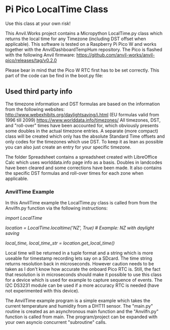 # Pi Pico LocalTime Class #
Use this class at your own risk!

This Anvil.Works project contains a Micropython LocalTime.py class which returns the local time for any Timezone (including DST offset when applicable).
This software is tested on a Raspberry Pi Pico W and works together with the AnvilDashboardTempHum repository.
The Pico is flashed with the following Anvil firmware: https://github.com/anvil-works/anvil-pico/releases/tag/v0.2.0

Please bear in mind that the Pico W RTC first has to be set correctly. This part of the code can be find in the boot.py file:


## Used third party info ##
The timezone information and DST formulas are based on the information from the following websites:
http://www.webexhibits.org/daylightsaving/i.html (EU formulas valid from 1996 till 2099)
https://www.worlddata.info/timezones/
All timezones, DST, and "roll-over" times have been accounted for, which obviously presents some doubles in the actual timezone entries.
A separate (more compact) class will be created which only has the absolute Standard Time offsets and only codes for the timezones which use DST.
To keep it as lean as possible you can also just create an entry for your specific timezone.

The folder Spreadsheet contains a spreadsheet created with LibreOffice Calc which uses worlddata.info page info as a basis.
Doubles in landcodes have been cleared and some corrections have been made. It also contains the specific DST formulas and roll-over times for each zone when applicable.

### AnvilTime Example ###
In this AnvilTime example the LocalTime.py class is called from from the Anvilfn.py function via the following instructions:

_import LocalTime_

_location = LocalTime.localtime('NZ', True)  # Example: NZ with daylight saving_

_local_time, local_time_str = location.get_local_time()_

Local time will be returned in a tuple format and a string which is more useable for timestamp recording lets say on a SDcard.
The time string returns resolution back in microseconds. However caution needs to be taken as I don't know how accurate the onboard Pico RTC is.
Still, the fact that resolution is in microseconds should make it possible to use this class for a device which is used for example to capture sequence of events.
The I2C DS3231 module can be used if a more accuracy RTC is needed (have not experimented with this device).

The AnvilTime example program is a simple example which takes the current temperature and humidity from a DHT11 sensor.
The "main.py" routine is created as an asynchronous main function and the "Anvilfn.py" function is called from main.
The program/project can be expanded with your own asyncio concurrent "subroutine" calls.
